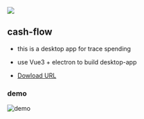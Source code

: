 ![](http://estruyf-github.azurewebsites.net/api/VisitorHit?user=ChrisLin1997&repo=cash-flow&countColorcountColor&countColor=%2309A582)

## cash-flow

- this is a desktop app for trace spending

- use Vue3 + electron to build desktop-app

- [Dowload URL](https://drive.google.com/drive/folders/1MZcM972Z8GuymjeUBp3Rt89ZYR3nnS6I)

### demo
![demo](https://i.imgur.com/l24Mfbt.png)
